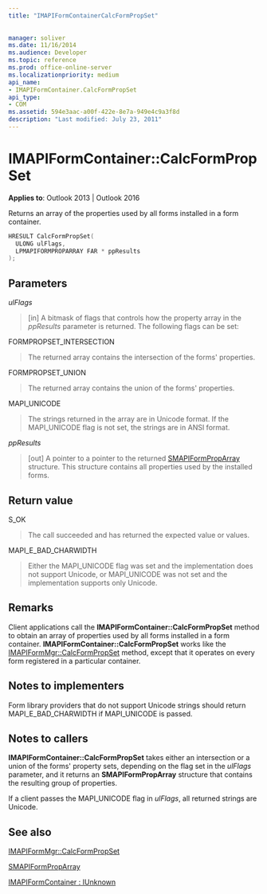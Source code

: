 ```yaml
---
title: "IMAPIFormContainerCalcFormPropSet"
 
 
manager: soliver
ms.date: 11/16/2014
ms.audience: Developer
ms.topic: reference
ms.prod: office-online-server
ms.localizationpriority: medium
api_name:
- IMAPIFormContainer.CalcFormPropSet
api_type:
- COM
ms.assetid: 594e3aac-a00f-422e-8e7a-949e4c9a3f8d
description: "Last modified: July 23, 2011"
---
```


# IMAPIFormContainer::CalcFormPropSet

  
  
**Applies to**: Outlook 2013 | Outlook 2016 
  
Returns an array of the properties used by all forms installed in a form container.
  
```cpp
HRESULT CalcFormPropSet(
  ULONG ulFlags,
  LPMAPIFORMPROPARRAY FAR * ppResults
);
```

## Parameters

 _ulFlags_
  
> [in] A bitmask of flags that controls how the property array in the  _ppResults_ parameter is returned. The following flags can be set: 
    
FORMPROPSET_INTERSECTION 
  
> The returned array contains the intersection of the forms' properties.
    
FORMPROPSET_UNION 
  
> The returned array contains the union of the forms' properties.
    
MAPI_UNICODE 
  
> The strings returned in the array are in Unicode format. If the MAPI_UNICODE flag is not set, the strings are in ANSI format.
    
 _ppResults_
  
> [out] A pointer to a pointer to the returned [SMAPIFormPropArray](smapiformproparray.md) structure. This structure contains all properties used by the installed forms. 
    
## Return value

S_OK 
  
> The call succeeded and has returned the expected value or values.
    
MAPI_E_BAD_CHARWIDTH 
  
> Either the MAPI_UNICODE flag was set and the implementation does not support Unicode, or MAPI_UNICODE was not set and the implementation supports only Unicode.
    
## Remarks

Client applications call the **IMAPIFormContainer::CalcFormPropSet** method to obtain an array of properties used by all forms installed in a form container. **IMAPIFormContainer::CalcFormPropSet** works like the [IMAPIFormMgr::CalcFormPropSet](imapiformmgr-calcformpropset.md) method, except that it operates on every form registered in a particular container. 
  
## Notes to implementers

Form library providers that do not support Unicode strings should return MAPI_E_BAD_CHARWIDTH if MAPI_UNICODE is passed.
  
## Notes to callers

 **IMAPIFormContainer::CalcFormPropSet** takes either an intersection or a union of the forms' property sets, depending on the flag set in the  _ulFlags_ parameter, and it returns an **SMAPIFormPropArray** structure that contains the resulting group of properties. 
  
If a client passes the MAPI_UNICODE flag in  _ulFlags_, all returned strings are Unicode.
  
## See also



[IMAPIFormMgr::CalcFormPropSet](imapiformmgr-calcformpropset.md)
  
[SMAPIFormPropArray](smapiformproparray.md)
  
[IMAPIFormContainer : IUnknown](imapiformcontaineriunknown.md)

